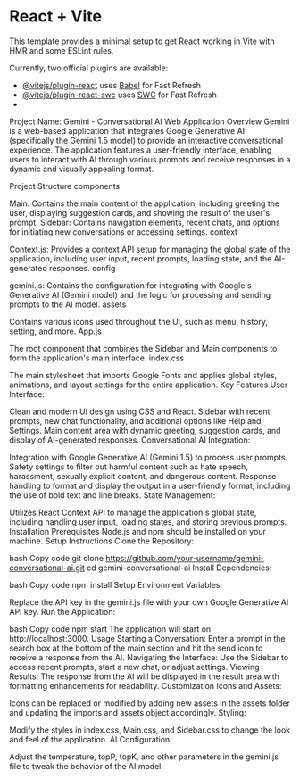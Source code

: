 # React + Vite

This template provides a minimal setup to get React working in Vite with HMR and some ESLint rules.

Currently, two official plugins are available:

- [@vitejs/plugin-react](https://github.com/vitejs/vite-plugin-react/blob/main/packages/plugin-react/README.md) uses [Babel](https://babeljs.io/) for Fast Refresh
- [@vitejs/plugin-react-swc](https://github.com/vitejs/vite-plugin-react-swc) uses [SWC](https://swc.rs/) for Fast Refresh
- 
Project Name: Gemini - Conversational AI Web Application
Overview
Gemini is a web-based application that integrates Google Generative AI (specifically the Gemini 1.5 model) to provide an interactive conversational experience. The application features a user-friendly interface, enabling users to interact with AI through various prompts and receive responses in a dynamic and visually appealing format.

Project Structure
components

Main: Contains the main content of the application, including greeting the user, displaying suggestion cards, and showing the result of the user's prompt.
Sidebar: Contains navigation elements, recent chats, and options for initiating new conversations or accessing settings.
context

Context.js: Provides a context API setup for managing the global state of the application, including user input, recent prompts, loading state, and the AI-generated responses.
config

gemini.js: Contains the configuration for integrating with Google's Generative AI (Gemini model) and the logic for processing and sending prompts to the AI model.
assets

Contains various icons used throughout the UI, such as menu, history, setting, and more.
App.js

The root component that combines the Sidebar and Main components to form the application's main interface.
index.css

The main stylesheet that imports Google Fonts and applies global styles, animations, and layout settings for the entire application.
Key Features
User Interface:

Clean and modern UI design using CSS and React.
Sidebar with recent prompts, new chat functionality, and additional options like Help and Settings.
Main content area with dynamic greeting, suggestion cards, and display of AI-generated responses.
Conversational AI Integration:

Integration with Google Generative AI (Gemini 1.5) to process user prompts.
Safety settings to filter out harmful content such as hate speech, harassment, sexually explicit content, and dangerous content.
Response handling to format and display the output in a user-friendly format, including the use of bold text and line breaks.
State Management:

Utilizes React Context API to manage the application's global state, including handling user input, loading states, and storing previous prompts.
Installation
Prerequisites
Node.js and npm should be installed on your machine.
Setup Instructions
Clone the Repository:

bash
Copy code
git clone https://github.com/your-username/gemini-conversational-ai.git
cd gemini-conversational-ai
Install Dependencies:

bash
Copy code
npm install
Setup Environment Variables:

Replace the API key in the gemini.js file with your own Google Generative AI API key.
Run the Application:

bash
Copy code
npm start
The application will start on http://localhost:3000.
Usage
Starting a Conversation:
Enter a prompt in the search box at the bottom of the main section and hit the send icon to receive a response from the AI.
Navigating the Interface:
Use the Sidebar to access recent prompts, start a new chat, or adjust settings.
Viewing Results:
The response from the AI will be displayed in the result area with formatting enhancements for readability.
Customization
Icons and Assets:

Icons can be replaced or modified by adding new assets in the assets folder and updating the imports and assets object accordingly.
Styling:

Modify the styles in index.css, Main.css, and Sidebar.css to change the look and feel of the application.
AI Configuration:

Adjust the temperature, topP, topK, and other parameters in the gemini.js file to tweak the behavior of the AI model.
